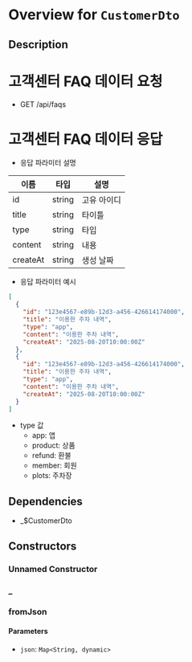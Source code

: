 # Overview for `CustomerDto`

## Description

# 고객센터 FAQ 데이터 요청

 - GET /api/faqs

 # 고객센터 FAQ 데이터 응답

 - 응답 파라미터 설명

 |이름|타입|설명|
 |-|-|-|
 |id|string|고유 아이디|
 |title|string|타이틀|
 |type|string|타입|
 |content|string|내용|
 |createAt|string|생성 날짜|

 - 응답 파라미터 예시

 ```json
 [
   {
     "id": "123e4567-e89b-12d3-a456-426614174000",
     "title": "이용한 주차 내역",
     "type": "app",
     "content": "이용한 주차 내역",
     "createAt": "2025-08-20T10:00:00Z"
   },
   {
     "id": "123e4567-e89b-12d3-a456-426614174000",
     "title": "이용한 주차 내역",
     "type": "app",
     "content": "이용한 주차 내역",
     "createAt": "2025-08-20T10:00:00Z"
   }
 ]
 ```

 - type 값
   - app: 앱
   - product: 상품
   - refund: 환불
   - member: 회원
   - plots: 주차장

## Dependencies

- _$CustomerDto

## Constructors

### Unnamed Constructor


### _


### fromJson


#### Parameters

- `json`: `Map<String, dynamic>`

